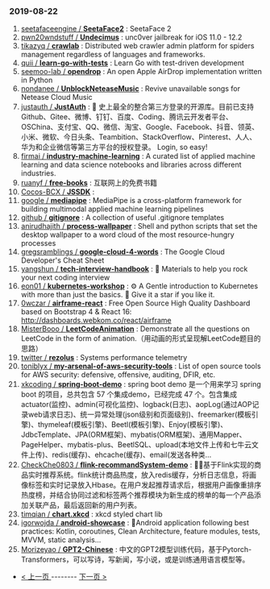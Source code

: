 ### 2019-08-22 
1. [seetafaceengine / **SeetaFace2**](https://github.com/seetafaceengine/SeetaFace2) : SeetaFace 2
1. [pwn20wndstuff / **Undecimus**](https://github.com/pwn20wndstuff/Undecimus) : unc0ver jailbreak for iOS 11.0 - 12.2
1. [tikazyq / **crawlab**](https://github.com/tikazyq/crawlab) : Distributed web crawler admin platform for spiders management regardless of languages and frameworks.
1. [quii / **learn-go-with-tests**](https://github.com/quii/learn-go-with-tests) : Learn Go with test-driven development
1. [seemoo-lab / **opendrop**](https://github.com/seemoo-lab/opendrop) : An open Apple AirDrop implementation written in Python
1. [nondanee / **UnblockNeteaseMusic**](https://github.com/nondanee/UnblockNeteaseMusic) : Revive unavailable songs for Netease Cloud Music
1. [justauth / **JustAuth**](https://github.com/justauth/JustAuth) : 💯 史上最全的整合第三方登录的开源库。目前已支持Github、Gitee、微博、钉钉、百度、Coding、腾讯云开发者平台、OSChina、支付宝、QQ、微信、淘宝、Google、Facebook、抖音、领英、小米、微软、今日头条、Teambition、StackOverflow、Pinterest、人人、华为和企业微信等第三方平台的授权登录。 Login, so easy!
1. [firmai / **industry-machine-learning**](https://github.com/firmai/industry-machine-learning) : A curated list of applied machine learning and data science notebooks and libraries across different industries.
1. [ruanyf / **free-books**](https://github.com/ruanyf/free-books) : 互联网上的免费书籍
1. [Cocos-BCX / **JSSDK**](https://github.com/Cocos-BCX/JSSDK) : 
1. [google / **mediapipe**](https://github.com/google/mediapipe) : MediaPipe is a cross-platform framework for building multimodal applied machine learning pipelines
1. [github / **gitignore**](https://github.com/github/gitignore) : A collection of useful .gitignore templates
1. [anirudhajith / **process-wallpaper**](https://github.com/anirudhajith/process-wallpaper) : Shell and python scripts that set the desktop wallpaper to a word cloud of the most resource-hungry processes
1. [gregsramblings / **google-cloud-4-words**](https://github.com/gregsramblings/google-cloud-4-words) : The Google Cloud Developer's Cheat Sheet
1. [yangshun / **tech-interview-handbook**](https://github.com/yangshun/tech-interview-handbook) : 💯 Materials to help you rock your next coding interview
1. [eon01 / **kubernetes-workshop**](https://github.com/eon01/kubernetes-workshop) : ⚙️ A Gentle introduction to Kubernetes with more than just the basics. 🌟 Give it a star if you like it.
1. [0wczar / **airframe-react**](https://github.com/0wczar/airframe-react) : Free Open Source High Quality Dashboard based on Bootstrap 4 & React 16: http://dashboards.webkom.co/react/airframe
1. [MisterBooo / **LeetCodeAnimation**](https://github.com/MisterBooo/LeetCodeAnimation) : Demonstrate all the questions on LeetCode in the form of animation.（用动画的形式呈现解LeetCode题目的思路）
1. [twitter / **rezolus**](https://github.com/twitter/rezolus) : Systems performance telemetry
1. [toniblyx / **my-arsenal-of-aws-security-tools**](https://github.com/toniblyx/my-arsenal-of-aws-security-tools) : List of open source tools for AWS security: defensive, offensive, auditing, DFIR, etc.
1. [xkcoding / **spring-boot-demo**](https://github.com/xkcoding/spring-boot-demo) : spring boot demo 是一个用来学习 spring boot 的项目，总共包含 57 个集成demo，已经完成 47 个。包含集成 actuator(监控)、admin(可视化监控)、logback(日志)、aopLog(通过AOP记录web请求日志)、统一异常处理(json级别和页面级别)、freemarker(模板引擎)、thymeleaf(模板引擎)、Beetl(模板引擎)、Enjoy(模板引擎)、JdbcTemplate、JPA(ORM框架)、mybatis(ORM框架)、通用Mapper、PageHelper、mybatis-plus、BeetlSQL、upload(本地文件上传和七牛云文件上传)、redis(缓存)、ehcache(缓存)、email(发送各种类…
1. [CheckChe0803 / **flink-recommandSystem-demo**](https://github.com/CheckChe0803/flink-recommandSystem-demo) : 🚁🚀基于Flink实现的商品实时推荐系统。flink统计商品热度，放入redis缓存，分析日志信息，将画像标签和实时记录放入Hbase。在用户发起推荐请求后，根据用户画像重排序热度榜，并结合协同过滤和标签两个推荐模块为新生成的榜单的每一个产品添加关联产品，最后返回新的用户列表。
1. [timqian / **chart.xkcd**](https://github.com/timqian/chart.xkcd) : xkcd styled chart lib
1. [igorwojda / **android-showcase**](https://github.com/igorwojda/android-showcase) : 💎Android application following best practices: Kotlin, coroutines, Clean Architecture, feature modules, tests, MVVM, static analysis...
1. [Morizeyao / **GPT2-Chinese**](https://github.com/Morizeyao/GPT2-Chinese) : 中文的GPT2模型训练代码，基于Pytorch-Transformers，可以写诗，写新闻，写小说，或是训练通用语言模型等。 

- [ < 上一页 ](https://github.com/able8/github-trending-daily-record/blob/master/2019-08-21.md) -------- [ 下一页 > ](https://github.com/able8/github-trending-daily-record/blob/master/2019-08-23.md)